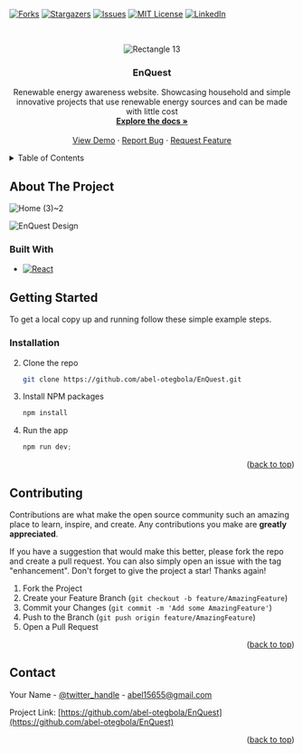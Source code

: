 <a name="readme-top"></a>

<!-- [![Contributors][contributors-shield]][contributors-url] -->
[![Forks][forks-shield]][forks-url]
[![Stargazers][stars-shield]][stars-url]
[![Issues][issues-shield]][issues-url]
[![MIT License][license-shield]][license-url]
[![LinkedIn][linkedin-shield]][linkedin-url]



<!-- PROJECT LOGO -->
<br />



<div align="center">
  
![Rectangle 13](https://github.com/abel-otegbola/EnQuest/assets/59369762/5abf82ff-29d0-42ad-ac79-800d362371f9)


<h3 align="center">EnQuest</h3>

  <p align="center">
    Renewable energy awareness website. Showcasing household and simple innovative projects that use renewable energy sources and can be made with little cost
    <br />
    <a href="https://github.com/abel-otegbola/EnQuest"><strong>Explore the docs »</strong></a>
    <br />
    <br />
    <a href="https://enquest.netlify.app">View Demo</a>
    ·
    <a href="https://github.com/abel-otegbola/EnQuest/issues">Report Bug</a>
    ·
    <a href="https://github.com/abel-otegbola/EnQuest/issues">Request Feature</a>
  </p>
</div>



<!-- TABLE OF CONTENTS -->
<details>
  <summary>Table of Contents</summary>
  <ol>
    <li>
      <a href="#about-the-project">About The Project</a>
      <ul>
        <li><a href="#built-with">Built With</a></li>
      </ul>
    </li>
    <li>
      <a href="#getting-started">Getting Started</a>
      <ul>
        <li><a href="#prerequisites">Prerequisites</a></li>
        <li><a href="#installation">Installation</a></li>
      </ul>
    </li>
    <li><a href="#usage">Usage</a></li>
    <!-- <li><a href="#roadmap">Roadmap</a></li> -->
    <li><a href="#contributing">Contributing</a></li>
    <li><a href="#license">License</a></li>
    <li><a href="#contact">Contact</a></li>
    <!-- <li><a href="#acknowledgments">Acknowledgments</a></li> -->
  </ol>
</details>



<!-- ABOUT THE PROJECT -->
## About The Project
![Home (3)~2](https://github.com/abel-otegbola/EnQuest/assets/59369762/02573ad3-29eb-43d9-b768-e085dc5833f9)

![EnQuest Design](https://www.figma.com/proto/dGbDU8SHKJ3nrom8AiFbQD/EnQuest?type=design&node-id=3-18&t=295i7xynUOqi9npQ-0&scaling=scale-down&page-id=2%3A4)



### Built With

* [![React][React.js]][React-url]


<!-- GETTING STARTED -->
## Getting Started

To get a local copy up and running follow these simple example steps.

<!-- ### Prerequisites
- Git
- 
* npm
  ```sh
  npm install npm@latest -g
  ``` -->

### Installation

2. Clone the repo
   ```sh
   git clone https://github.com/abel-otegbola/EnQuest.git
   ```
3. Install NPM packages
   ```sh
   npm install
   ```
4. Run the app
   ```js
   npm run dev;
   ```

<p align="right">(<a href="#readme-top">back to top</a>)</p>



<!-- ROADMAP -->
<!-- ## Roadmap

- [ ] Feature 1
- [ ] Feature 2
- [ ] Feature 3
    - [ ] Nested Feature

See the [open issues](https://github.com/abel-otegbola/EnQuest/issues) for a full list of proposed features (and known issues).

<p align="right">(<a href="#readme-top">back to top</a>)</p> -->



<!-- CONTRIBUTING -->
## Contributing

Contributions are what make the open source community such an amazing place to learn, inspire, and create. Any contributions you make are **greatly appreciated**.

If you have a suggestion that would make this better, please fork the repo and create a pull request. You can also simply open an issue with the tag "enhancement".
Don't forget to give the project a star! Thanks again!

1. Fork the Project
2. Create your Feature Branch (`git checkout -b feature/AmazingFeature`)
3. Commit your Changes (`git commit -m 'Add some AmazingFeature'`)
4. Push to the Branch (`git push origin feature/AmazingFeature`)
5. Open a Pull Request

<p align="right">(<a href="#readme-top">back to top</a>)</p>



<!-- CONTACT -->
## Contact

Your Name - [@twitter_handle](https://twitter.com/Abel_Otegbola) - abel15655@gmail.com

Project Link: [https://github.com/abel-otegbola/EnQuest](https://github.com/abel-otegbola/EnQuest)

<p align="right">(<a href="#readme-top">back to top</a>)</p>



<!-- ACKNOWLEDGMENTS -->
<!-- ## Acknowledgments

* []()
* []()
* []() -->


<!-- MARKDOWN LINKS & IMAGES -->
<!-- https://www.markdownguide.org/basic-syntax/#reference-style-links -->
[contributors-shield]: https://img.shields.io/github/contributors/abel-otegbola/EnQuest.svg?style=for-the-badge
[contributors-url]: https://github.com/abel-otegbola/EnQuest/graphs/contributors
[forks-shield]: https://img.shields.io/github/forks/abel-otegbola/EnQuest.svg?style=for-the-badge
[forks-url]: https://github.com/abel-otegbola/EnQuest/network/members
[stars-shield]: https://img.shields.io/github/stars/abel-otegbola/EnQuest.svg?style=for-the-badge
[stars-url]: https://github.com/abel-otegbola/EnQuest/stargazers
[issues-shield]: https://img.shields.io/github/issues/abel-otegbola/EnQuest.svg?style=for-the-badge
[issues-url]: https://github.com/abel-otegbola/EnQuest/issues
[license-shield]: https://img.shields.io/github/license/abel-otegbola/EnQuest.svg?style=for-the-badge
[license-url]: https://github.com/abel-otegbola/EnQuest/blob/master/LICENSE.txt
[linkedin-shield]: https://img.shields.io/badge/-LinkedIn-black.svg?style=for-the-badge&logo=linkedin&colorB=555
[linkedin-url]: https://linkedin.com/in/linkedin_username
[product-screenshot]: images/screenshot.png
[Next.js]: https://img.shields.io/badge/next.js-000000?style=for-the-badge&logo=nextdotjs&logoColor=white
[Next-url]: https://nextjs.org/
[React.js]: https://img.shields.io/badge/React-20232A?style=for-the-badge&logo=react&logoColor=61DAFB
[React-url]: https://reactjs.org/
[Vue.js]: https://img.shields.io/badge/Vue.js-35495E?style=for-the-badge&logo=vuedotjs&logoColor=4FC08D
[Vue-url]: https://vuejs.org/
[Angular.io]: https://img.shields.io/badge/Angular-DD0031?style=for-the-badge&logo=angular&logoColor=white
[Angular-url]: https://angular.io/
[Svelte.dev]: https://img.shields.io/badge/Svelte-4A4A55?style=for-the-badge&logo=svelte&logoColor=FF3E00
[Svelte-url]: https://svelte.dev/
[Laravel.com]: https://img.shields.io/badge/Laravel-FF2D20?style=for-the-badge&logo=laravel&logoColor=white
[Laravel-url]: https://laravel.com
[Bootstrap.com]: https://img.shields.io/badge/Bootstrap-563D7C?style=for-the-badge&logo=bootstrap&logoColor=white
[Bootstrap-url]: https://getbootstrap.com
[JQuery.com]: https://img.shields.io/badge/jQuery-0769AD?style=for-the-badge&logo=jquery&logoColor=white
[JQuery-url]: https://jquery.com
